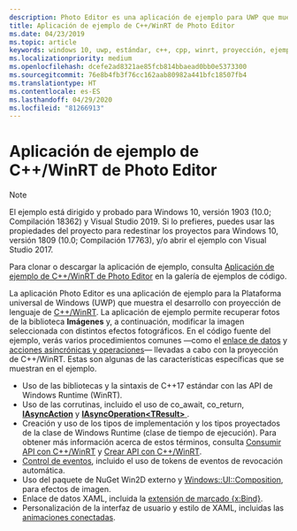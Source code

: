 ```yaml
---
description: Photo Editor es una aplicación de ejemplo para UWP que muestra el desarrollo con la proyección de lenguaje de C++/WinRT. La aplicación de ejemplo permite recuperar fotos de la biblioteca Imágenes y, después, editar la imagen seleccionada con distintos efectos fotográficos.
title: Aplicación de ejemplo de C++/WinRT de Photo Editor
ms.date: 04/23/2019
ms.topic: article
keywords: windows 10, uwp, estándar, c++, cpp, winrt, proyección, ejemplo, aplicación, foto, editor
ms.localizationpriority: medium
ms.openlocfilehash: dcefe2ad8321ae85fcb814bbaead0bb0e5373300
ms.sourcegitcommit: 76e8b4fb3f76cc162aab80982a441bfc18507fb4
ms.translationtype: HT
ms.contentlocale: es-ES
ms.lasthandoff: 04/29/2020
ms.locfileid: "81266913"
---
```

# <a name="photo-editor-cwinrt-sample-application"></a>Aplicación de ejemplo de C++/WinRT de Photo Editor

> [!NOTE]
> El ejemplo está dirigido y probado para Windows 10, versión 1903 (10.0; Compilación 18362) y Visual Studio 2019. Si lo prefieres, puedes usar las propiedades del proyecto para redestinar los proyectos para Windows 10, versión 1809 (10.0; Compilación 17763), y/o abrir el ejemplo con Visual Studio 2017.

Para clonar o descargar la aplicación de ejemplo, consulta [Aplicación de ejemplo de C++/WinRT de Photo Editor](/samples/microsoft/windows-appsample-photo-editor/photo-editor-cwinrt-sample-application/) en la galería de ejemplos de código.

La aplicación Photo Editor es una aplicación de ejemplo para la Plataforma universal de Windows (UWP) que muestra el desarrollo con proyección de lenguaje de [C++/WinRT](intro-to-using-cpp-with-winrt.md). La aplicación de ejemplo permite recuperar fotos de la biblioteca **Imágenes** y, a continuación, modificar la imagen seleccionada con distintos efectos fotográficos. En el código fuente del ejemplo, verás varios procedimientos comunes &mdash;como el [enlace de datos](binding-property.md) y [acciones asincrónicas y operaciones](concurrency.md)&mdash; llevadas a cabo con la proyección de C++/WinRT. Estas son algunas de las características específicas que se muestran en el ejemplo.

- Uso de las bibliotecas y la sintaxis de C++17 estándar con las API de Windows Runtime (WinRT).
- Uso de las corrutinas, incluido el uso de co_await, co_return, [**IAsyncAction**](/uwp/api/windows.foundation.iasyncaction) y [**IAsyncOperation&lt;TResult&gt;** ](/uwp/api/windows.foundation.iasyncoperation-1).
- Creación y uso de los tipos de implementación y los tipos proyectados de la clase de Windows Runtime (clase de tiempo de ejecución). Para obtener más información acerca de estos términos, consulta [Consumir API con C++/WinRT](consume-apis.md) y [Crear API con C++/WinRT](author-apis.md).
- [Control de eventos](handle-events.md), incluido el uso de tokens de eventos de revocación automática.
- Uso del paquete de NuGet Win2D externo y [Windows::UI::Composition](/uwp/api/windows.ui.composition), para efectos de imagen.
- Enlace de datos XAML, incluida la [extensión de marcado {x:Bind}](https://docs.microsoft.com/windows/uwp/xaml-platform/x-bind-markup-extension).
- Personalización de la interfaz de usuario y estilo de XAML, incluidas las [animaciones conectadas](../design/motion/connected-animation.md).
